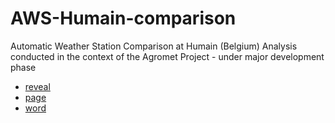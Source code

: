 # AWS-Humain-comparison

Automatic Weather Station Comparison at Humain (Belgium)
Analysis conducted in the context of the Agromet Project - under major development phase


* [reveal](./reporting/Humain-presentation-reveal.html)
* [page](./reporting/Humain-presentation-page.html)
* [word](./reporting/Humain-presentation.odt)